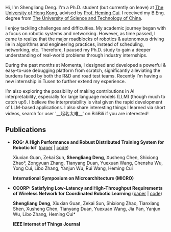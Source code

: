 Hi, I'm Shengliang Deng.
I'm a Ph.D. student (but currently on leave) at [The University of Hong Kong](https://www.hku.hk/), advised by [Prof. Heming Cui](https://www.cs.hku.hk/~heming).
I received my B.Eng. degree from [The University of Science and Technology of China](https://en.ustc.edu.cn/).

I enjoy tackling challenges and difficulties.
My academic journey began with a focus on robotic systems and networking. However, as time passed, I came to realize that the major roadblocks of robotics & autonomous driving lie in algorithms and engineering practices, instead of scheduling, networking, etc.
Therefore, I paused my Ph.D. study to gain a deeper understanding of real-world problems through industry internships.

During the past months at Momenta, I designed and developed a powerful & easy-to-use debugging platform from scratch, significantly alleviating the burdens faced by both the R&D and road test teams. Recently I’m having a new internship in Tusen to further extend my experience.

I’m also exploring the possibility of making contributions in AI interpretability, especially for large language models (LLM) (though much to catch up!). I believe the interpretability is vital given the rapid development of LLM-based applications. I also share interesting things I learned via short videos, search for user '\_\_起名太难\_\_' on BiliBili if you are interested!

## Publications

* **ROG: A High Performance and Robust Distributed Training System for Robotic IoT** ([paper](https://ieeexplore.ieee.org/document/9923782) \| [code](https://github.com/hku-systems/ROG))

  Xiuxian Guan, Zekai Sun, **Shengliang Deng**, Xusheng Chen, Shixiong Zhao*, Zongyuan Zhang, Tianyang Duan, Yuexuan Wang, Chenshu Wu, Yong Cui, Libo Zhang, Yanjun Wu, Rui Wang, Heming Cui

  **International Symposium on Microarchitecture (MICRO)**

* **COORP: Satisfying Low-Latency and High-Throughput Requirements of Wireless Network for Coordinated Robotic Learning** ([paper](https://ieeexplore.ieee.org/abstract/document/9670456) \| [code](https://github.com/hku-systems/Coorp.git))

  **Shengliang Deng**, Xiuxian Guan, Zekai Sun, Shixiong Zhao, Tianxiang Shen, Xusheng Chen, Tianyang Duan, Yuexuan Wang, Jia Pan, Yanjun Wu, Libo Zhang, Heming Cui*

  **IEEE Internet of Things Journal**
